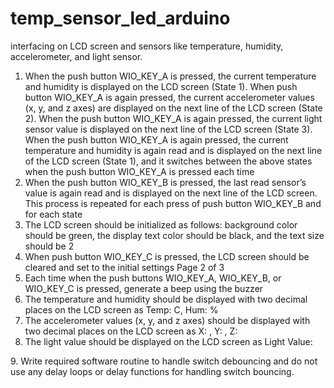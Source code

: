 # temp_sensor_led_arduino
 interfacing on LCD screen and sensors like temperature, humidity, accelerometer, and light sensor.


1. When the push button WIO_KEY_A is pressed, the current temperature and
humidity is displayed on the LCD screen (State 1). When push button WIO_KEY_A
is again pressed, the current accelerometer values (x, y, and z axes) are displayed
on the next line of the LCD screen (State 2). When the push button WIO_KEY_A is
again pressed, the current light sensor value is displayed on the next line of the
LCD screen (State 3). When the push button WIO_KEY_A is again pressed, the
current temperature and humidity is again read and is displayed on the next line of
the LCD screen (State 1), and it switches between the above states when the push
button WIO_KEY_A is pressed each time
2. When the push button WIO_KEY_B is pressed, the last read sensor’s value is
again read and is displayed on the next line of the LCD screen. This process is
repeated for each press of push button WIO_KEY_B and for each state
3. The LCD screen should be initialized as follows: background color should be
green, the display text color should be black, and the text size should be 2
4. When push button WIO_KEY_C is pressed, the LCD screen should be cleared and
set to the initial settings
Page 2 of 3
5. Each time when the push buttons WIO_KEY_A, WIO_KEY_B, or WIO_KEY_C is
pressed, generate a beep using the buzzer
6. The temperature and humidity should be displayed with two decimal places on the
LCD screen as Temp: <current temperature>C, Hum: <current
humidity>%
7. The accelerometer values (x, y, and z axes) should be displayed with two decimal
places on the LCD screen as X: <current x value>, Y: <current y
value>, Z: <current z value>
8. The light value should be displayed on the LCD screen as Light Value:
<current light value>
9. Write required software routine to handle switch debouncing and do not use any
delay loops or delay functions for handling switch bouncing.
